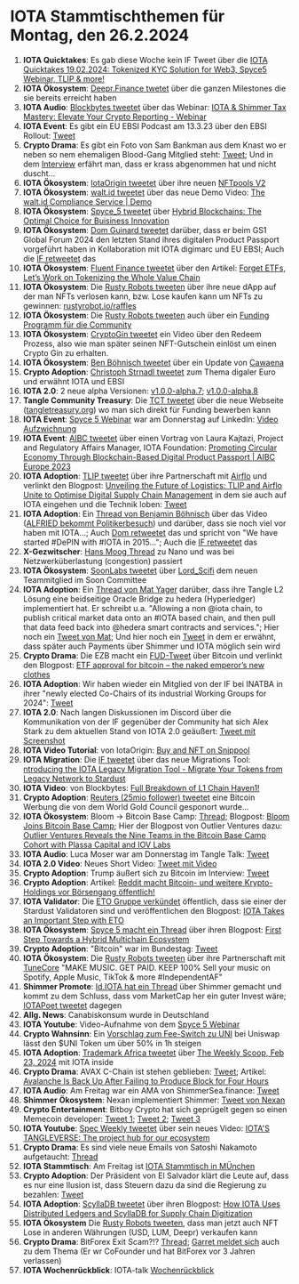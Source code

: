 # IOTA Stammtischthemen für Montag, den 26.2.2024

1. **IOTA Quicktakes**: Es gab diese Woche kein IF Tweet über die [IOTA Quicktakes 19.02.2024: Tokenized KYC Solution for Web3, Spyce5 Webinar, TLIP & more!](https://www.youtube.com/watch?v=TvAIRRjJ50w)
2. **IOTA Ökosystem**: [Deepr.Finance twetet](https://x.com/DeeprFinance/status/1759597621436424203?s=20) über die ganzen Milestones die sie bereits erreicht haben
3. **IOTA Audio**: [Blockbytes tweetet](https://x.com/blockpit_io/status/1759673105826353286?s=20) über das Webinar: [IOTA & Shimmer Tax Mastery: Elevate Your Crypto Reporting - Webinar](https://www.youtube.com/watch?v=NDn10zUvllQ&t=1s)
4. **IOTA Event**: Es gibt ein EU EBSI Podcast am 13.3.23 über den EBSI Rollout: [Tweet](https://x.com/validvent/status/1759863829373047240?s=20)
5. **Crypto Drama**: Es gibt ein Foto von Sam Bankman aus dem Knast wo er neben so nem ehemaligen Blood-Gang Mitglied steht: [Tweet](https://x.com/TiffanyFong_/status/1759766268385935564?s=20); Und in dem [Interview](https://x.com/TiffanyFong_/status/1759771479645020571?s=20) erfährt man, dass er krass abgenommen hat und nicht duscht...
6. **IOTA Ökosystem**: [IotaOrigin tweetet](https://x.com/origin_iota/status/1759902013695906200?s=20) über ihre neuen [NFTpools V2](https://www.snippool.xyz/Collections)
7. **IOTA Ökosystem**: [walt.id tweetet](https://x.com/walt_id/status/1759894598065811767?s=20) über das neue Demo Video: [The walt.id Compliance Service | Demo](https://www.youtube.com/watch?v=NU-NeR0Tymg)
8. **IOTA Ökosystem**: [Spyce_5 tweetet](https://x.com/SPYCE_5/status/1759903150817911122?s=20) über [Hybrid Blockchains: The Optimal Choice for Buisiness Innovation](https://spyce5.com/appchains/hybrid-blockchains-the-optimal-choice-for-business-innovation/)
9. **IOTA Ökosystem**: [Dom Guinard tweetet](https://x.com/domguinard/status/1759926289245368453?s=20) darüber, dass er beim GS1 Global Forum 2024 den letzten Stand ihres digitalen Product Passport vorgeführt haben in Kollaboration mit IOTA digimarc und EU EBSI; Auch die [IF retweetet](https://x.com/iota/status/1759938317578011054?s=20) das
10. **IOTA Ökosystem**: [Fluent Finance tweetet](https://x.com/Fluentinfra/status/1759925116425879613?s=20) über den Artikel: [Forget ETFs, Let’s Work on Tokenizing the Whole Value Chain](https://www.coindesk.com/business/2024/02/07/forget-etfs-lets-work-on-tokenizing-the-whole-value-chain/?utm_medium=social&utm_campaign=coindesk_main&utm_source=twitter&utm_content=editorial&utm_term=organic)
11. **IOTA Ökosystem**: Die [Rusty Robots tweeten](https://x.com/RustyRobotCC/status/1760033159750852706?s=20) über ihre neue dApp auf der man NFTs verlosen kann, bzw. Lose kaufen kann um NFTs zu gewinnen: [rustyrobot.io/raffles](https://www.rustyrobot.io/raffles)
12. **IOTA Ökosystem**: Die [Rusty Robots tweeten](https://x.com/RustyRobotCC/status/1760249440974115063?s=20) auch über ein [Funding Programm für die Community](https://docs.rustyrobot.io/rust-token/ecosystem-fund/built-by-bots)
13. **IOTA Ökosystem**: [CryptoGin tweetet](https://x.com/Crypto_Gin21/status/1760044377785983301?s=20) ein Video über den Redeem Prozess, also wie man später seinen NFT-Gutschein einlöst um einen Crypto Gin zu erhalten.
14. **IOTA Ökosystem**: [Ben Böhnisch tweetet](https://x.com/BenBoenisch/status/1760063554999185874?s=20) über ein Update von [Cawaena](https://cawaena.com/#/main/home)
15. **Crypto Adoption**: [Christoph Strnadl tweetet](https://x.com/archimate/status/1760072413792874983?s=20) zum Thema digaler Euro und erwähnt IOTA und EBSI
16. **IOTA 2.0**: 2 neue alpha Versionen: [v1.0.0-alpha.7](https://github.com/iotaledger/iota-core/releases/tag/v1.0.0-alpha.7); [v1.0.0-alpha.8](https://github.com/iotaledger/iota-core/releases/tag/v1.0.0-alpha.8)
17. **Tangle Community Treasury**: Die [TCT tweetet](https://x.com/TangleTreasury/status/1760325230797394060?s=20) über die neue Webseite ([tangletreasury.org](https://www.tangletreasury.org/)) wo man sich direkt für Funding bewerben kann
18. **IOTA Event**: [Spyce 5 Webinar](https://x.com/SPYCE_5/status/1757447085677253099?s=20) war am Donnerstag auf LinkedIn: [Video Aufzwichnung](https://www.linkedin.com/events/7163148522148581376/comments/)
19. **IOTA Event**: [AIBC tweetet](https://x.com/AIBC_World/status/1760318460779774181?s=20) über einen Vortrag von Laura Kajtazi, Project and Regulatory Affairs Manager, IOTA Foundation: [Promoting Circular Economy Through Blockchain-Based Digital Product Passport | AIBC Europe 2023](https://www.youtube.com/watch?v=W9VlnjAjvR0)
20. **IOTA Adoption**: [TLIP tweetet](https://x.com/TLIP_io/status/1760338150835032487?s=20) über ihre Partnerschaft mit [Airflo](https://airflo.nl/) und verlinkt den Blogpost: [Unveiling the Future of Logistics: TLIP and Airflo Unite to Optimise Digital Supply Chain Management](https://medium.com/@tlip.io/unveiling-the-future-of-logistics-tlip-and-airflo-unite-to-optimise-digital-supply-chain-b48505982c64) in dem sie auch auf IOTA eingehen und die Technik loben: [Tweet](https://x.com/Vrom14286662/status/1760377818578338245?s=20)
21. **IOTA Adoption**: Ein [Thread von Benjamin Böhnisch](https://x.com/BenBoenisch/status/1760375433009258922?s=20) über das Video ([ALFRIED bekommt Politikerbesuch](https://www.youtube.com/watch?v=K8HJmoG2isA)) und darüber, dass sie noch viel vor haben mit IOTA...; Auch [Dom retweetet](https://x.com/DomSchiener/status/1760543783404360059?s=20) das und spricht von "We have started #DePIN with #IOTA in 2015..."; Auch die [IF retweetet](https://x.com/iota/status/1760558954403229744?s=20) das
22. **X-Gezwitscher**: [Hans Moog Thread](https://x.com/hus_qy/status/1760121636483743949?s=20) zu Nano und was bei Netzwerküberlastung (congestion) passiert
23. **IOTA Ökosystem**: [SoonLabs tweetet](https://x.com/soon_labs/status/1760549053589565563?s=20) über [Lord_Scifi](https://twitter.com/Lord_SciFi) dem neuen Teammitglied im Soon Committee
24. **IOTA Adoption**: Ein [Thread von Mat Yager](https://x.com/Mat_Yarger/status/1760465223805268209?s=20) darüber, dass ihre Tangle L2 Lösung eine beidseitige Oracle Bridge zu hedera (Hyperledger) implementiert hat. Er schreibt u.a. "Allowing a non @iota chain, to publish critical market data onto an #IOTA based chain, and then pull that data feed back into @hedera smart contracts and services."; Hier noch ein [Tweet von Mat](https://x.com/Mat_Yarger/status/1760660873318707580?s=20); Und hier noch ein [Tweet](https://x.com/Mat_Yarger/status/1760663148472734026?s=20) in dem er erwähnt, dass später auch Payments über Shimmer und IOTA möglich sein wird
25. **Crypto Drama**: Die EZB macht ein [FUD-Tweet](https://x.com/ecb/status/1760580254920212640?s=20) über Bitcoin und verlinkt den Blogpost: [ETF approval for bitcoin – the naked emperor’s new clothes](https://www.ecb.europa.eu/press/blog/date/2024/html/ecb.blog20240222~0929f86e23.en.html)
26. **IOTA Adoption**: Wir haben wieder ein Mitglied von der IF bei INATBA in ihrer "newly elected Co-Chairs of its industrial Working Groups for 2024": [Tweet](https://x.com/INATBA_org/status/1760639646155804883?s=20)
27. **IOTA 2.0**: Nach langen Diskussionen im Discord über die Kommunikation von der IF gegenüber der Community hat sich Alex Stark zu dem aktuellen Stand von IOTA 2.0 geäußert: [Tweet mit Screenshot](https://x.com/Vrom14286662/status/1760623617719836769?s=20)
28. **IOTA Video Tutorial**: von IotaOrigin: [Buy and NFT on Snippool](https://www.youtube.com/watch?v=kX0cakBEa1Y)
29. **IOTA Migration**: Die [IF tweetet](https://x.com/iota/status/1760665758542029149?s=20) über das neue Migrations Tool: [ntroducing the IOTA Legacy Migration Tool - Migrate Your Tokens from Legacy Network to Stardust](https://blog.iota.org/iota-legacy-migration-tool/)
30. **IOTA Video**: von Blockbytes: [Full Breakdown of L1 Chain Haven1!](https://twitter.com/i/broadcasts/1ynKOyzRZekJR)
31. **Crypto Adoption**: [Reuters (25mio follower) tweetet](https://x.com/Reuters/status/1757845939543216225?s=20) eine Bitcoin Werbung die von dem World Gold Council gesponort wurde...
32. **IOTA Ökosystem**: Bloom -> Bitcoin Base Camp: [Thread](https://x.com/bloomwalletio/status/1760696954168700937?s=20); Blogpost: [Bloom Joins Bitcoin Base Camp](https://medium.com/bloom-wallet/bloom-joins-bitcoin-base-camp-ce9cad25cbb4); Hier der Blogpost von Outlier Ventures dazu: [Outlier Ventures Reveals the Nine Teams in the Bitcoin Base Camp Cohort with Plassa Capital and IOV Labs](https://outlierventures.io/article/outlier-ventures-reveals-the-nine-teams-in-the-bitcoin-base-camp-cohort-with-plassa-capital-and-iov-labs/)
33. **IOTA Audio**: Luca Moser war am Donnerstag im Tangle Talk: [Tweet](https://x.com/tangle_talk/status/1760692762012176522?s=20)
34. **IOTA 2.0 Video**: Neues Short Video: [Tweet mit Video](https://x.com/iota/status/1760711269726749170?s=20)
35. **Crypto Adoption**: Trump äußert sich zu Bitcoin im Interview: [Tweet](https://x.com/CryptoTea_/status/1760855542241587473?s=20)
36. **Crypto Adoption**: Artikel: [Reddit macht Bitcoin- und weitere Krypto-Holdings vor Börsengang öffentlich!](https://www.blocktrainer.de/reddit-macht-bitcoin-krypto-holdings-oeffentlich/)
37. **IOTA Validator**: Die [ETO Gruppe verkündet](https://x.com/EtoGruppe/status/1760984249057083652?s=20) öffentlich, dass sie einer der Stardust Validatoren sind und veröffentlichen den Blogpost: [IOTA Takes an Important Step with ETO](https://www.etogruppe.com/en/news/eto-news/iota-takes-an-important-step-with-eto.html)
38. **IOTA Ökosystem**: [Spyce 5 macht ein Thread](https://x.com/SPYCE_5/status/1760990484229390376?s=20) über ihren Blogpost: [First Step Towards a Hybrid Multichain Ecosystem](https://x.com/SPYCE_5/status/1760990484229390376?s=20)
39. **Crypto Adoption**: "Bitcoin" war im Bundestag: [Tweet](https://x.com/JoanaCotar/status/1760983830347776127?s=20)
40. **IOTA Ökosystem**: Die [Rusty Robots tweeten](https://x.com/RustyRobotCC/status/1761019797834256614?s=20) über ihre Partnerschaft mit [TuneCore](https://twitter.com/TuneCore) "MAKE MUSIC. GET PAID. KEEP 100% Sell your music on Spotify, Apple Music, TikTok & more #IndependentAF"
41. **Shimmer Promote**: [Id.IOTA hat ein Thread](https://x.com/id_iota/status/1761038557458661590?s=20) über Shimmer gemacht und kommt zu dem Schluss, dass vom MarketCap her ein guter Invest wäre; [IOTAPoet tweetet](https://x.com/IotaPoet/status/1761056287687618933?s=20) dagegen
42. **Allg. News**: Canabiskonsum wurde in Deutschland
43. **IOTA Youtube**: Video-Aufnahme von dem [Spyce 5 Webinar](https://www.youtube.com/watch?v=vMfwRdizwl0)
44. **Crypto Wahnsinn**: Ein [Vorschlag zum Fee-Switch zu UNI](https://x.com/eek637/status/1761029351263318151?s=20) bei Uniswap lässt den $UNI Token um über 50% in 1h steigen
45. **IOTA Adoption**: [Trademark Africa tweetet](https://x.com/TradeMarkAfrica/status/1761019710542393374?s=20) über [The Weekly Scoop, Feb 23, 2024](https://mailchi.mp/trademarkafrica.com/strides-towards-one-africa-market-the-weekly-scoop-359384) mit IOTA inside
46. **Crypto Drama**: AVAX C-Chain ist stehen geblieben: [Tweet](https://x.com/Cointelegraph/status/1761005428744318985?s=20); Artikel: [Avalanche Is Back Up After Failing to Produce Block for Four Hours](https://www.coindesk.com/business/2024/02/23/avalanche-suffers-outage-fails-to-produce-block-for-almost-two-hours/)
47. **IOTA Audio**: Am Freitag war ein AMA von ShimmerSea.finance: [Tweet](https://x.com/ShimmerSeaDEX/status/1761103632009658815?s=20)
48. **Shimmer Ökosystem**: Nexan implementiert Shimmer: [Tweet von Nexan](https://x.com/nexancoin/status/1761040349122994293?s=20)
49. **Crypto Entertainment**: Bitboy Crypto hat sich geprügelt gegen so einen Memecoin developer: [Tweet 1](https://x.com/MacMallyMMA/status/1761255660199534817?s=20); [Tweet 2](https://x.com/3orovik/status/1761254613917831335?s=20); [Tweet 3](https://x.com/mcshane_writes/status/1761264353834062086?s=20)
50. **IOTA Youtube**: [Spec Weekly tweetet](https://x.com/SpecWeekly/status/1761309013587734942?s=20) über sein neues Video: [IOTA'S TANGLEVERSE: The project hub for our ecosystem](https://www.youtube.com/watch?v=1vpycXqeVFI)
51. **Crypto Drama**: Es sind viele neue Emails von Satoshi Nakamoto aufgetaucht: [Thread](https://x.com/adamscochran/status/1761111031928033749?s=20)
52. **IOTA Stammtisch**: Am Freitag ist [IOTA Stammtisch in MÜnchen](https://www.meetup.com/iota-muc/events/299120534/)
53. **Crypto Adoption**: Der Präsident von El Salvador klärt die Leute auf, dass es nur eine Ilusion ist, dass Steuern dazu da sind die Regierung zu bezahlen: [Tweet](https://x.com/WalkerAmerica/status/1761101033915273542?s=20)
54. **IOTA Adoption**: [ScyllaDB tweetet](https://x.com/ScyllaDB/status/1761170362526556565?s=20) über ihren Blogpost: [How IOTA Uses Distributed Ledgers and ScyllaDB for Supply Chain Digitization](https://www.scylladb.com/2023/02/09/how-iota-uses-distributed-ledgers-and-scylladb-for-supply-chain-digitization/)
55. **IOTA Ökosystem** Die [Rusty Robots tweeten](), dass man jetzt auch NFT Lose in anderen Währungen (USD, LUM, Deepr) verkaufen kann
56. **Crypto Drama**: BitForex Exit Scam?!? [Thread](https://x.com/TimsonLabs/status/1761524603157909931?s=20); [Garret meldet sich](https://x.com/GarrettBullish/status/1761698548679315561?s=20) auch zu dem Thema (Er wr CoFounder und hat BitForex vor 3 Jahren verlassen)
57. **IOTA Wochenrückblick**: IOTA-talk [Wochenrückblick](https://www.iota-talk.com/index.php?article/370-wochenr%C3%BCckblick-vom-18-bis-24-februar-2024/)
